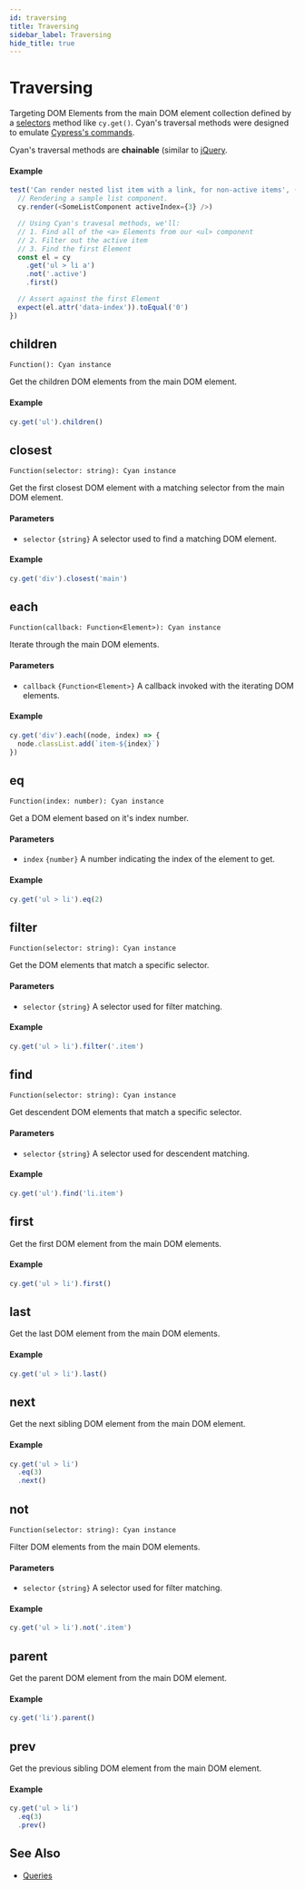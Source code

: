 ```yaml
---
id: traversing
title: Traversing
sidebar_label: Traversing
hide_title: true
---
```


# Traversing

Targeting DOM Elements from the main DOM element collection defined by a [selectors](./selectors) method like `cy.get()`. Cyan's traversal methods were designed to emulate [Cypress's commands](https://docs.cypress.io/api/api/table-of-contents.html).

Cyan's traversal methods are **chainable** (similar to [jQuery](https://api.jquery.com/category/traversing/).

#### Example

```js
test('Can render nested list item with a link, for non-active items', () => {
  // Rendering a sample list component.
  cy.render(<SomeListComponent activeIndex={3} />)

  // Using Cyan's travesal methods, we'll:
  // 1. Find all of the <a> Elements from our <ul> component
  // 2. Filter out the active item
  // 3. Find the first Element
  const el = cy
    .get('ul > li a')
    .not('.active')
    .first()

  // Assert against the first Element
  expect(el.attr('data-index')).toEqual('0')
})
```

## children

`Function(): Cyan instance`

Get the children DOM elements from the main DOM element.

#### Example

```javascript
cy.get('ul').children()
```

## closest

`Function(selector: string): Cyan instance`

Get the first closest DOM element with a matching selector from the main DOM element.

#### Parameters

- `selector` `{string}` A selector used to find a matching DOM element.

#### Example

```javascript
cy.get('div').closest('main')
```

## each

`Function(callback: Function<Element>): Cyan instance`

Iterate through the main DOM elements.

#### Parameters

- `callback` `{Function<Element>}` A callback invoked with the iterating DOM elements.

#### Example

```javascript
cy.get('div').each((node, index) => {
  node.classList.add(`item-${index}`)
})
```

## eq

`Function(index: number): Cyan instance`

Get a DOM element based on it's index number.

#### Parameters

- `index` `{number}` A number indicating the index of the element to get.

#### Example

```javascript
cy.get('ul > li').eq(2)
```

## filter

`Function(selector: string): Cyan instance`

Get the DOM elements that match a specific selector.

#### Parameters

- `selector` `{string}` A selector used for filter matching.

#### Example

```javascript
cy.get('ul > li').filter('.item')
```

## find

`Function(selector: string): Cyan instance`

Get descendent DOM elements that match a specific selector.

#### Parameters

- `selector` `{string}` A selector used for descendent matching.

#### Example

```javascript
cy.get('ul').find('li.item')
```

## first

Get the first DOM element from the main DOM elements.

#### Example

```javascript
cy.get('ul > li').first()
```

## last

Get the last DOM element from the main DOM elements.

#### Example

```javascript
cy.get('ul > li').last()
```

## next

Get the next sibling DOM element from the main DOM element.

#### Example

```javascript
cy.get('ul > li')
  .eq(3)
  .next()
```

## not

`Function(selector: string): Cyan instance`

Filter DOM elements from the main DOM elements.

#### Parameters

- `selector` `{string}` A selector used for filter matching.

#### Example

```javascript
cy.get('ul > li').not('.item')
```

## parent

Get the parent DOM element from the main DOM element.

#### Example

```javascript
cy.get('li').parent()
```

## prev

Get the previous sibling DOM element from the main DOM element.

#### Example

```javascript
cy.get('ul > li')
  .eq(3)
  .prev()
```

## See Also

- [Queries](./queries)
